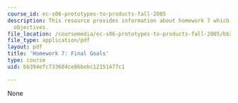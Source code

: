 ```yaml
---
course_id: ec-s06-prototypes-to-products-fall-2005
description: This resource provides information about homework 7 which contains final
  objectives.
file_location: /coursemedia/ec-s06-prototypes-to-products-fall-2005/bb394efc733684ce86bebc12151477c1_MITEC_S06F05_hw7.pdf
file_type: application/pdf
layout: pdf
title: 'Homework 7: Final Goals'
type: course
uid: bb394efc733684ce86bebc12151477c1

---
```

None
